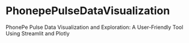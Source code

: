 # PhonepePulseDataVisualization
PhonePe Pulse Data Visualization and Exploration: A User-Friendly Tool Using Streamlit and Plotly
